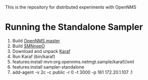 This is the repository for distributed experiments with OpenNMS

Running the Standalone Sampler
==============================

1. Build [OpenNMS master](http://github.com/OpenNMS/opennms.git)
2. Build [SMNnepO](http://github.com/OpenNMS/smnnepo.git)
3. Download and unpack [Karaf](http://karaf.apache.org/index/community/download.html)
4. Run Karaf (bin/karaf)
5. features:install mvn:org.opennms.netmgt.sample/karaf//xml
6. features:install sampler-standalone
7. add-agent -v 2c -c public -r 0 -t 3000 -p 161 172.20.1.107 .1
